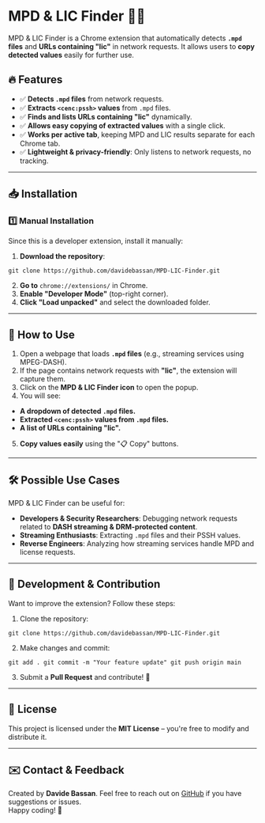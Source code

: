 # MPD & LIC Finder 🕵️‍♂️

MPD & LIC Finder is a Chrome extension that automatically detects **`.mpd` files** and **URLs containing "lic"** in network requests. It allows users to **copy detected values** easily for further use.

## 🔥 Features
- ✅ **Detects `.mpd` files** from network requests.
- ✅ **Extracts `<cenc:pssh>` values** from `.mpd` files.
- ✅ **Finds and lists URLs containing "lic"** dynamically.
- ✅ **Allows easy copying of extracted values** with a single click.
- ✅ **Works per active tab**, keeping MPD and LIC results separate for each Chrome tab.
- ✅ **Lightweight & privacy-friendly**: Only listens to network requests, no tracking.

---

## 📥 Installation
### 1️⃣ **Manual Installation**
Since this is a developer extension, install it manually:

1. **Download the repository**:

`git clone https://github.com/davidebassan/MPD-LIC-Finder.git`

2. **Go to** `chrome://extensions/` in Chrome.
3. **Enable "Developer Mode"** (top-right corner).
4. **Click "Load unpacked"** and select the downloaded folder.

---

## 🎯 How to Use

1. Open a webpage that loads **`.mpd` files** (e.g., streaming services using MPEG-DASH).
2. If the page contains network requests with **"lic"**, the extension will capture them.
3. Click on the **MPD & LIC Finder icon** to open the popup.
4. You will see:
- **A dropdown of detected `.mpd` files.**
- **Extracted `<cenc:pssh>` values from `.mpd` files.**
- **A list of URLs containing "lic".**
5. **Copy values easily** using the "📋 Copy" buttons.

---

## 🛠️ Possible Use Cases
MPD & LIC Finder can be useful for:

- **Developers & Security Researchers**: Debugging network requests related to **DASH streaming & DRM-protected content**.
- **Streaming Enthusiasts**: Extracting `.mpd` files and their PSSH values.
- **Reverse Engineers**: Analyzing how streaming services handle MPD and license requests.

---

## 🔧 Development & Contribution
Want to improve the extension? Follow these steps:

1. Clone the repository:

`git clone https://github.com/davidebassan/MPD-LIC-Finder.git`

2. Make changes and commit:

`git add . git commit -m "Your feature update" git push origin main`

3. Submit a **Pull Request** and contribute! 🚀

---

## 📜 License
This project is licensed under the **MIT License** – you're free to modify and distribute it.

---

## ✉️ Contact & Feedback
Created by **Davide Bassan**. Feel free to reach out on [GitHub](https://github.com/davidebassan) if you have suggestions or issues.  
Happy coding! 🚀
